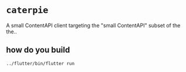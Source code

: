 # `caterpie`

A small ContentAPI client targeting the "small ContentAPI" subset of the the..

## how do you build

```shell
../flutter/bin/flutter run
```
